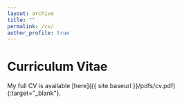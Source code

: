 ```yaml
---
layout: archive
title: ""
permalink: /cv/
author_profile: true
---
```


# Curriculum Vitae

My full CV is available [here]({{ site.baseurl }}/pdfs/cv.pdf){:target="_blank"}.
